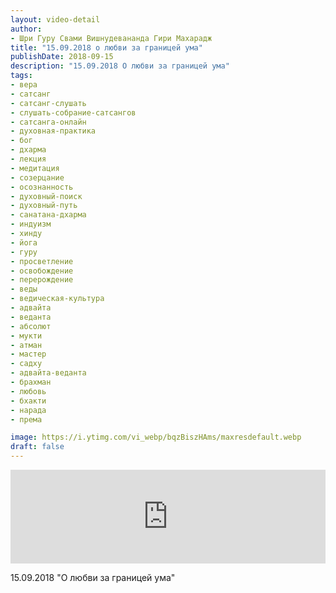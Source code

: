 ```yaml
---
layout: video-detail
author:
- Шри Гуру Свами Вишнудевананда Гири Махарадж
title: "15.09.2018 о любви за границей ума"
publishDate: 2018-09-15
description: "15.09.2018 О любви за границей ума"
tags: 
- вера
- сатсанг
- сатсанг-слушать
- слушать-собрание-сатсангов
- сатсанга-онлайн
- духовная-практика
- бог
- дхарма
- лекция
- медитация
- созерцание
- осознанность
- духовный-поиск
- духовный-путь
- санатана-дхарма
- индуизм
- хинду
- йога
- гуру
- просветление
- освобождение
- перерождение
- веды
- ведическая-культура
- адвайта
- веданта
- абсолют
- мукти
- атман
- мастер
- садху
- адвайта-веданта
- брахман
- любовь
- бхакти
- нарада
- према

image: https://i.ytimg.com/vi_webp/bqzBiszHAms/maxresdefault.webp
draft: false
---
```


<iframe width="100%" src="https://www.youtube.com/embed/bqzBiszHAms" frameborder="0" allowfullscreen=""></iframe> 

 15.09.2018 "О любви за границей ума"

  

 